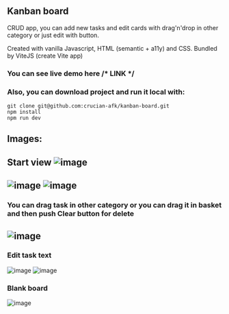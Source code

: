 ## Kanban board

CRUD app, you can add new tasks and edit cards with drag'n'drop in other category or just edit with button.

Created with vanilla Javascript, HTML (semantic + a11y) and CSS.
Bundled by ViteJS (create Vite app)

### You can see live demo here /* LINK */

### Also, you can download project and run it local with:
```
git clone git@github.com:crucian-afk/kanban-board.git
npm install
npm run dev
```

## Images:
Start view
![image](https://user-images.githubusercontent.com/80586085/191260825-fc0d87da-a125-4224-8b0f-81474017dc5e.png)
---
![image](https://user-images.githubusercontent.com/80586085/191261892-094e3cc2-10b7-428d-924c-fedeeafcb6e4.png)
![image](https://user-images.githubusercontent.com/80586085/191261950-8381df39-e701-4dcf-9b37-f009f2c97b21.png)
---
### You can drag task in other category or you can drag it in basket and then push Clear button for delete
![image](https://user-images.githubusercontent.com/80586085/191261170-444e7488-c972-4359-b9ab-1fbb6999ca7f.png)
---
### Edit task text
![image](https://user-images.githubusercontent.com/80586085/191263820-450d10cd-7600-4600-af16-5ff4f34fca2c.png)
![image](https://user-images.githubusercontent.com/80586085/191263939-39f0c1db-57bc-4ec7-9739-7c0aa7845779.png)
### Blank board
![image](https://user-images.githubusercontent.com/80586085/191262628-ecef4c7f-0bd6-4ae3-b6fd-346ebdf86826.png)
